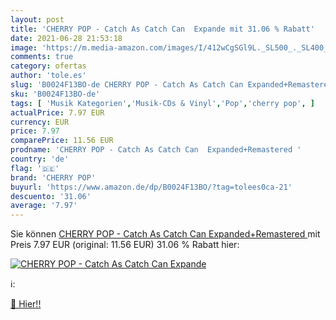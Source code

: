 ```yaml
---
layout: post
title: 'CHERRY POP - Catch As Catch Can  Expande mit 31.06 % Rabatt'
date: 2021-06-28 21:53:18
image: 'https://m.media-amazon.com/images/I/412wCgSGl9L._SL500_._SL400_.jpg'
comments: true
category: ofertas
author: 'tole.es'
slug: 'B0024F13BO-de CHERRY POP - Catch As Catch Can Expanded+Remastered'
sku: 'B0024F13BO-de'
tags: [ 'Musik Kategorien','Musik-CDs & Vinyl','Pop','cherry pop', ]
actualPrice: 7.97 EUR
currency: EUR
price: 7.97
comparePrice: 11.56 EUR
prodname: 'CHERRY POP - Catch As Catch Can  Expanded+Remastered '
country: 'de'
flag: '🇩🇪'
brand: 'CHERRY POP'
buyurl: 'https://www.amazon.de/dp/B0024F13BO/?tag=tolees0ca-21'
descuento: '31.06'
average: '7.97'
---
```


Sie können [CHERRY POP - Catch As Catch Can  Expanded+Remastered ](https://www.amazon.de/dp/B0024F13BO/?tag=tolees0ca-21) mit Preis 7.97 EUR (original: 11.56 EUR) 31.06 % Rabatt hier:

[![CHERRY POP - Catch As Catch Can  Expande](https://m.media-amazon.com/images/I/412wCgSGl9L._SL500_._SL400_.jpg)](https://www.amazon.de/dp/B0024F13BO/?tag=tolees0ca-21)

ℹ️:


[🛒 Hier!!](https://www.amazon.de/dp/B0024F13BO/?tag=tolees0ca-21)
